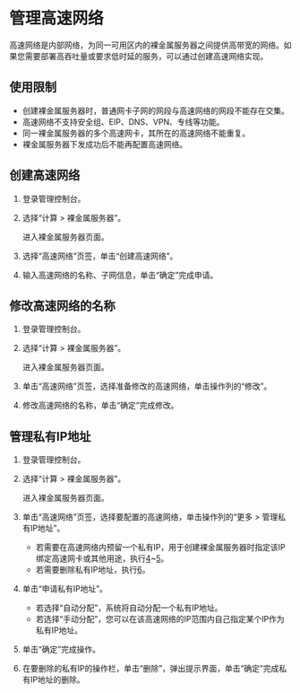 # 管理高速网络<a name="zh-cn_topic_0053537013"></a>

高速网络是内部网络，为同一可用区内的裸金属服务器之间提供高带宽的网络。如果您需要部署高吞吐量或要求低时延的服务，可以通过创建高速网络实现。

## 使用限制<a name="section3172298191210"></a>

-   创建裸金属服务器时，普通网卡子网的网段与高速网络的网段不能存在交集。
-   高速网络不支持安全组、EIP、DNS、VPN、专线等功能。
-   同一裸金属服务器的多个高速网卡，其所在的高速网络不能重复。
-   裸金属服务器下发成功后不能再配置高速网络。

## 创建高速网络<a name="section9719598219"></a>

1.  登录管理控制台。
2.  选择“计算 \> 裸金属服务器”。

    进入裸金属服务器页面。

3.  选择“高速网络”页签，单击“创建高速网络”。
4.  输入高速网络的名称、子网信息，单击“确定”完成申请。

## 修改高速网络的名称<a name="section10841132814213"></a>

1.  登录管理控制台。
2.  选择“计算 \> 裸金属服务器”。

    进入裸金属服务器页面。

3.  单击“高速网络”页签，选择准备修改的高速网络，单击操作列的“修改”。
4.  修改高速网络的名称，单击“确定”完成修改。

## 管理私有IP地址<a name="section1657616457520"></a>

1.  登录管理控制台。
2.  选择“计算 \> 裸金属服务器”。

    进入裸金属服务器页面。

3.  单击“高速网络”页签，选择要配置的高速网络，单击操作列的“更多 \> 管理私有IP地址”。
    -   若需要在高速网络内预留一个私有IP，用于创建裸金属服务器时指定该IP绑定高速网卡或其他用途，执行[4](#li1182125141618)\~[5](#li1464622114267)。
    -   若需要删除私有IP地址，执行[6](#li20230111011919)。

4.  <a name="li1182125141618"></a>单击“申请私有IP地址”。
    -   若选择“自动分配”，系统将自动分配一个私有IP地址。
    -   若选择“手动分配”，您可以在该高速网络的IP范围内自己指定某个IP作为私有IP地址。

5.  <a name="li1464622114267"></a>单击“确定”完成操作。
6.  <a name="li20230111011919"></a>在要删除的私有IP的操作栏，单击“删除”，弹出提示界面，单击“确定”完成私有IP地址的删除。

